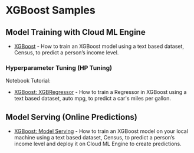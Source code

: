# XGBoost Samples

## Model Training with Cloud ML Engine
* [XGBoost](notebooks/xgboost-training-with-ml-engine.ipynb) - How to train an XGBoost model using a text based dataset, Census, to predict a person’s income level.

### Hyperparameter Tuning (HP Tuning)
Notebook Tutorial:
* [XGBoost: XGBRegressor](notebooks/XGBoost&#32;Hyperparameter&#32;Tuning.ipynb) - How to train a Regressor in XGBoost using a text based dataset, auto mpg, to predict a car's miles per gallon.

## Model Serving (Online Predictions)
* [XGBoost: Model Serving](notebooks/Online%20Prediction%20with%20XGBoost.ipynb) -  How to train an XGBoost model on your local machine using a text based dataset, Census, to predict a person’s income level and deploy it on Cloud ML Engine to create predictions.
